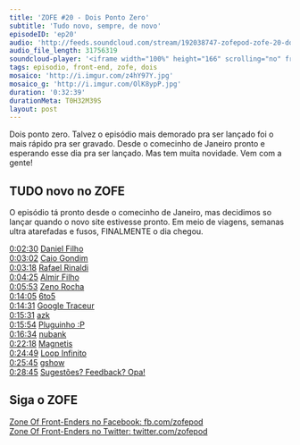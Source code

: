 ```yaml
---
title: 'ZOFE #20 - Dois Ponto Zero'
subtitle: 'Tudo novo, sempre, de novo'
episodeID: 'ep20'
audio: 'http://feeds.soundcloud.com/stream/192038747-zofepod-zofe-20-dois-ponto-zero-finalmente'
audio_file_length: 31756319
soundcloud-player: '<iframe width="100%" height="166" scrolling="no" frameborder="no" src="https://w.soundcloud.com/player/?url=https%3A//api.soundcloud.com/tracks/192038747%3Fsecret_token%3Ds-mwj5H&amp;color=ff5500&amp;auto_play=false&amp;hide_related=false&amp;show_comments=true&amp;show_user=true&amp;show_reposts=false"></iframe>'
tags: episodio, front-end, zofe, dois
mosaico: 'http://i.imgur.com/z4hY97Y.jpg'
mosaico_g: 'http://i.imgur.com/OlK8ypP.jpg'
duration: '0:32:39'
durationMeta: T0H32M39S
layout: post
---
```



Dois ponto zero. Talvez o episódio mais demorado pra ser lançado foi o mais rápido pra ser gravado. Desde o comecinho de Janeiro pronto e esperando esse dia pra ser lançado. Mas tem muita novidade. Vem com a gente!
<!-- excerpt -->

## TUDO novo no ZOFE

O episódio tá pronto desde o comecinho de Janeiro, mas decidimos so lançar quando o novo site estivesse pronto. Em meio de viagens, semanas ultra atarefadas e fusos, FINALMENTE o dia chegou.

[0:02:30](#t=0:02:30) [Daniel Filho](https://twitter.com/danielfilho)<br>
[0:03:02](#t=0:03:02) [Caio Gondim](https://twitter.com/caio_gondim)<br>
[0:03:18](#t=0:03:18) [Rafael Rinaldi](https://twitter.com/rafaelrinaldi)<br>
[0:04:25](#t=0:04:25) [Almir Filho](https://twitter.com/almirfilho)<br>
[0:05:53](#t=0:05:53) [Zeno Rocha](https://twitter.com/zenorocha)<br>
[0:14:05](#t=0:14:05) [6to5](https://babeljs.io/)<br>
[0:14:31](#t=0:14:31) [Google Traceur](https://github.com/google/traceur-compiler)<br>
[0:15:31](#t=0:15:31) [azk](http://www.azk.io/)<br>
[0:15:54](#t=0:15:54) [Pluguinho :P](https://twitter.com/nuxlli)<br>
[0:16:34](#t=0:16:34) [nubank](https://nubank.com.br/)<br>
[0:22:18](#t=0:22:18) [Magnetis](https://www.magnetis.com.br/)<br>
[0:24:49](#t=0:24:49) [Loop Infinito](http://loopinfinito.com.br/)<br>
[0:25:45](#t=0:25:45) [gshow](http://gshow.globo.com/)<br>
[0:28:45](#t=0:28:45) [Sugestões? Feedback? Opa!](http://zofe.com.br/contato)<br>

## Siga o ZOFE

[Zone Of Front-Enders no Facebook: fb.com/zofepod](http://fb.com/zofepod/ "ZOFE no Facebook: fb.com/zofepod")<br>
[Zone Of Front-Enders no Twitter: twitter.com/zofepod](http://twitter.com/zofepod/ "ZOFE no Twitter")<br>
